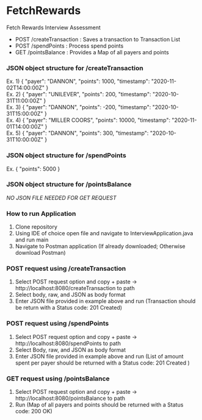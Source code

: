 # FetchRewards
Fetch Rewards Interview Assessment
 
* POST /createTransaction : Saves a transaction to Transaction List
* POST /spendPoints : Process spend points
* GET /pointsBalance : Provides a Map of all payers and points

### JSON object structure for /createTransaction ###
Ex. 1) { "payer": "DANNON", "points": 1000, "timestamp": "2020-11-02T14:00:00Z" }\
Ex. 2) { "payer": "UNILEVER", "points": 200, "timestamp": "2020-10-31T11:00:00Z" }\
Ex. 3) { "payer": "DANNON", "points": -200, "timestamp": "2020-10-31T15:00:00Z" }\
Ex. 4) { "payer": "MILLER COORS", "points": 10000, "timestamp": "2020-11-01T14:00:00Z" }\
Ex. 5) { "payer": "DANNON", "points": 300, "timestamp": "2020-10-31T10:00:00Z" }

### JSON object structure for /spendPoints ###
Ex. { "points": 5000 }


### JSON object structure for /pointsBalance ###
 *NO JSON FILE NEEDED FOR GET REQUEST* 


### How to run Application ###
1. Clone repository
2. Using IDE of choice open file and navigate to InterviewApplication.java and run main
3. Navigate to Postman application (If already downloaded; Otherwise download Postman)

### POST request using /createTransaction ###
1. Select POST request option and copy + paste -> http://localhost:8080/createTransaction to path
2. Select body, raw, and JSON as body format
3. Enter JSON file provided in example above and run (Transaction should be return with a Status code: 201 Created)

### POST request using /spendPoints ###
1. Select POST request option and copy + paste -> http://localhost:8080/spendPoints to path
2. Select Body, raw, and JSON as body format
3. Enter JSON file provided in example above and run (List of amount spent per payer should be returned with a Status code: 201 Created )


### GET request using /pointsBalance ###
1. Select POST request option and copy + paste -> http://localhost:8080/pointsBalance to path
2. Run (Map of all payers and points should be returned with a Status code: 200 OK)
